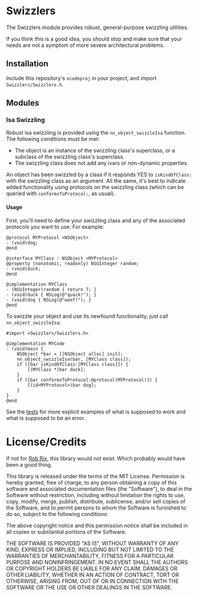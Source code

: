 Swizzlers
=========

The Swizzlers module provides robust, general-purpose swizzling utilities.

If you think this is a good idea, you should stop and make sure that your needs are not a symptom of more severe architectural problems.

Installation
------------

Include this repository's `xcodeproj` in your project, and import `Swizzlers/Swizzlers.h`.

Modules
-------

### Isa Swizzling ###

Robust isa swizzling is provided using the `nn_object_swizzleIsa` function. The following conditions must be met:

* The object is an instance of the swizzling class's superclass, or a subclass of the swizzling class's superclass.
* The swizzling class does not add any ivars or non-dynamic properties.

An object has been swizzled by a class if it responds YES to `isKindOfClass:` with the swizzling class as an argument. All the same, it's best to indicate added functionality using protocols on the swizzling class (which can be queried with `conformsToProtocol:`, as usual).

#### Usage ####

First, you'll need to define your swizzling class and any of the associated protocols you want to use. For example:

    @protocol MYProtocol <NSObject>
    - (void)dog;
    @end
    
    @interface MYClass : NSObject <MYProtocol>
    @property (nonatomic, readonly) NSUInteger random;
    - (void)duck;
    @end
    
    @implementation MYClass
    - (NSUInteger)random { return 7; }
    - (void)duck { NSLog(@"quack!"); }
    - (void)dog { NSLog(@"woof!"); }
    @end

To swizzle your object and use its newfound functionality, just call `nn_object_swizzleIsa`:

    #import <Swizzlers/Swizzlers.h>
        
    @implementation MYCode
    - (void)main {
        NSObject *bar = [[NSObject alloc] init];
        nn_object_swizzleIsa(bar, [MYClass class]);
        if ([bar isKindOfClass:[MYClass class]]) {
            [(MYClass *)bar duck];
        }
        if ([bar conformsToProtocol:@protocol(MYProtocol)]) {
            [(id<MYProtocol>)bar dog];
        }
    }
    @end

See the [tests](https://github.com/numist/Swizzlers/blob/master/SwizzlersTests/NNISASwizzlingTests.m) for more explicit examples of what is supposed to work and what is supposed to be an error.

License/Credits
===============

If not for [Rob Rix](https://github.com/robrix/), this library would not exist. Which probably would have been a good thing.

This library is released under the terms of the MIT License. Permission is hereby granted, free of charge, to any person obtaining a copy of this software and associated documentation files (the "Software"), to deal in the Software without restriction, including without limitation the rights to use, copy, modify, merge, publish, distribute, sublicense, and/or sell copies of the Software, and to permit persons to whom the Software is furnished to do so, subject to the following conditions:

The above copyright notice and this permission notice shall be included in all copies or substantial portions of the Software.

THE SOFTWARE IS PROVIDED "AS IS", WITHOUT WARRANTY OF ANY KIND, EXPRESS OR IMPLIED, INCLUDING BUT NOT LIMITED TO THE WARRANTIES OF MERCHANTABILITY, FITNESS FOR A PARTICULAR PURPOSE AND NONINFRINGEMENT. IN NO EVENT SHALL THE AUTHORS OR COPYRIGHT HOLDERS BE LIABLE FOR ANY CLAIM, DAMAGES OR OTHER LIABILITY, WHETHER IN AN ACTION OF CONTRACT, TORT OR OTHERWISE, ARISING FROM, OUT OF OR IN CONNECTION WITH THE SOFTWARE OR THE USE OR OTHER DEALINGS IN THE SOFTWARE.
